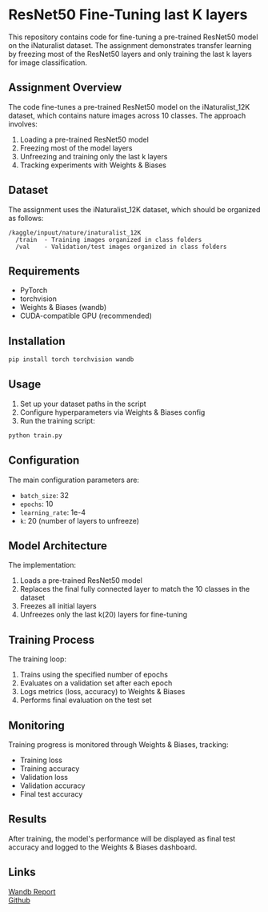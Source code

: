 # ResNet50 Fine-Tuning last K layers

This repository contains code for fine-tuning a pre-trained ResNet50 model on the iNaturalist dataset. The assignment demonstrates transfer learning by freezing most of the ResNet50 layers and only training the last k layers for image classification.

## Assignment Overview

The code fine-tunes a pre-trained ResNet50 model on the iNaturalist_12K dataset, which contains nature images across 10 classes. The approach involves:

1. Loading a pre-trained ResNet50 model
2. Freezing most of the model layers
3. Unfreezing and training only the last k layers
4. Tracking experiments with Weights & Biases

## Dataset

The assignment uses the iNaturalist_12K dataset, which should be organized as follows:
```
/kaggle/inpuut/nature/inaturalist_12K
  /train  - Training images organized in class folders
  /val    - Validation/test images organized in class folders
```

## Requirements

- PyTorch
- torchvision
- Weights & Biases (wandb)
- CUDA-compatible GPU (recommended)

## Installation

```bash
pip install torch torchvision wandb
```

## Usage

1. Set up your dataset paths in the script
2. Configure hyperparameters via Weights & Biases config
3. Run the training script:

```bash
python train.py
```

## Configuration

The main configuration parameters are:
- `batch_size`: 32
- `epochs`: 10
- `learning_rate`: 1e-4
- `k`: 20 (number of layers to unfreeze)


## Model Architecture

The implementation:
1. Loads a pre-trained ResNet50 model
2. Replaces the final fully connected layer to match the 10 classes in the dataset
3. Freezes all initial layers
4. Unfreezes only the last k(20) layers for fine-tuning

## Training Process

The training loop:
1. Trains using the specified number of epochs
2. Evaluates on a validation set after each epoch
3. Logs metrics (loss, accuracy) to Weights & Biases
4. Performs final evaluation on the test set

## Monitoring

Training progress is monitored through Weights & Biases, tracking:
- Training loss
- Training accuracy
- Validation loss
- Validation accuracy
- Final test accuracy

## Results

After training, the model's performance will be displayed as final test accuracy and logged to the Weights & Biases dashboard.


## Links
[Wandb Report](https://api.wandb.ai/links/da24m015-iitm/4rain58f)  
[Github](https://github.com/Rajnishmaurya/da6401_assignment2/tree/main/partB)